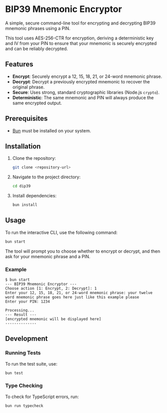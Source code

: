 # BIP39 Mnemonic Encryptor

A simple, secure command-line tool for encrypting and decrypting BIP39 mnemonic phrases using a PIN.

This tool uses AES-256-CTR for encryption, deriving a deterministic key and IV from your PIN to ensure that your mnemonic is securely encrypted and can be reliably decrypted.

## Features

- **Encrypt**: Securely encrypt a 12, 15, 18, 21, or 24-word mnemonic phrase.
- **Decrypt**: Decrypt a previously encrypted mnemonic to recover the original phrase.
- **Secure**: Uses strong, standard cryptographic libraries (Node.js `crypto`).
- **Deterministic**: The same mnemonic and PIN will always produce the same encrypted output.

## Prerequisites

- [Bun](https://bun.sh/) must be installed on your system.

## Installation

1. Clone the repository:
   ```sh
   git clone <repository-url>
   ```
2. Navigate to the project directory:
   ```sh
   cd dip39
   ```
3. Install dependencies:
   ```sh
   bun install
   ```

## Usage

To run the interactive CLI, use the following command:

```sh
bun start
```

The tool will prompt you to choose whether to encrypt or decrypt, and then ask for your mnemonic phrase and a PIN.

### Example

```
$ bun start
--- BIP39 Mnemonic Encryptor ---
Choose action [1: Encrypt, 2: Decrypt]: 1
Enter your 12, 15, 18, 21, or 24-word mnemonic phrase: your twelve word mnemonic phrase goes here just like this example please
Enter your PIN: 1234

Processing...
--- Result ---
[encrypted mnemonic will be displayed here]
--------------
```

## Development

### Running Tests

To run the test suite, use:

```sh
bun test
```

### Type Checking

To check for TypeScript errors, run:

```sh
bun run typecheck
```
